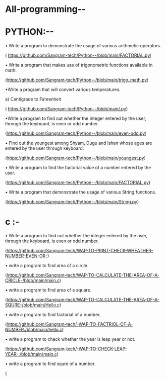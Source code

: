 # All-programming--
# PYTHON:--

• Write a program to demonstrate the usage of various arithmetic operators.

( https://github.com/Sangram-tech/Python--/blob/main/FACTORIAL.py)

• Write a program that makes use of trigonometric functions available in math.

(https://github.com/Sangram-tech/Python--/blob/main/trigo_math.py)

•Write a program that will convert various temperatures.

   a) Centigrade to Fahrenheit

( https://github.com/Sangram-tech/Python--/blob/main/.py)

•Write a program to find out whether the integer entered by the user, through the keyboard, is even or odd number. 

(https://github.com/Sangram-tech/Python--/blob/main/even-odd.py)

• Find out the youngest among Shyam, Dugu and Ishan whose ages are entered by the user through keyboard.

(https://github.com/Sangram-tech/Python--/blob/main/youngest.py)

• Write a program to find the factorial value of a number entered by the user.

(https://github.com/Sangram-tech/Python--/blob/main/FACTORIAL.py)

• Write a program that demonstrate the usage of various String functions.

(https://github.com/Sangram-tech/Python--/blob/main/String.py)






# c :-

• Write a program to find out whether the integer entered by the user, through the keyboard, is even or odd number. 

(https://github.com/Sangram-tech/WAP-TO-PRINT-CHECK-WHEATHER-NUMBER-EVEN-OR-)

• write a program to find area of a circle.

(https://github.com/Sangram-tech/WAP-TO-CALCULATE-THE-AREA-OF-A-CRICLE-/blob/main/main.c)

• write a program to find area of a square.

(https://github.com/Sangram-tech/WAP-TO-CALCULATE-THE-AREA-OF-A-SQURE-/blob/main/Hello.c)

• write a program to find factorial of a number.

(https://github.com/Sangram-tech/-WAP-TO-FACTRIOL-OF-A-NUMBER./blob/main/hello.c)

• write a program to check whether the year is leap year or not.

(https://github.com/Sangram-tech/-WAP-TO-CHECK-LEAP-YEAR-./blob/main/main.c)

• write a program to find squre of a number.

(


